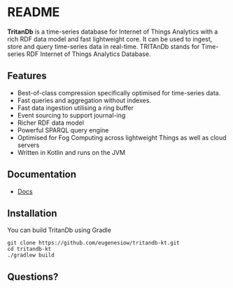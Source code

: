 README
======

**TritanDb** is a time-series database for Internet of Things Analytics with a rich RDF data model and fast lightweight core.
It can be used to ingest, store and query time-series data in real-time.
TRITAnDb stands for Time-series RDF Internet of Things Analytics Database.

Features
-------

* Best-of-class compression specifically optimised for time-series data.
* Fast queries and aggregation without indexes.
* Fast data ingestion utilising a ring buffer
* Event sourcing to support journal-ing
* Richer RDF data model
* Powerful SPARQL query engine
* Optimised for Fog Computing across lightweight Things as well as cloud servers
* Written in Kotlin and runs on the JVM


Documentation
-------------
* [Docs](https://eugenesiow.gitbooks.io/tritandb)

Installation
------------

You can build TritanDb using Gradle

    git clone https://github.com/eugenesiow/tritandb-kt.git
    cd tritandb-kt
    ./gradlew build


Questions?
----------

